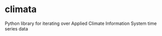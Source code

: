 climata
=======

Python library for iterating over Applied Climate Information System time series data
